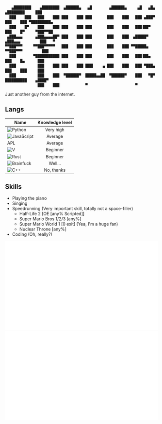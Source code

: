 ```
   ▄████████    ▄████████  ▄██████▄   ▄█        ▄██████▄     ▄█   ▄█▄    ▄████████     ███     
  ███    ███   ███    ███ ███    ███ ███       ███    ███   ███ ▄███▀   ███    ███ ▀█████████▄ 
  ███    █▀    ███    ███ ███    ███ ███       ███    ███   ███▐██▀     ███    █▀     ▀███▀▀██ 
 ▄███▄▄▄      ▄███▄▄▄▄██▀ ███    ███ ███       ███    ███  ▄█████▀     ▄███▄▄▄         ███   ▀ 
▀▀███▀▀▀     ▀▀███▀▀▀▀▀   ███    ███ ███       ███    ███ ▀▀█████▄    ▀▀███▀▀▀         ███     
  ███        ▀███████████ ███    ███ ███       ███    ███   ███▐██▄     ███    █▄      ███     
  ███          ███    ███ ███    ███ ███▌    ▄ ███    ███   ███ ▀███▄   ███    ███     ███     
  ███          ███    ███  ▀██████▀  █████▄▄██  ▀██████▀    ███   ▀█▀   ██████████    ▄████▀   
               ███    ███            ▀                      ▀                                  
```
Just another guy from the internet.

## Langs
| Name       | Knowledge level |
|------------|:---------------:|
| ![Python](https://img.shields.io/badge/-Python-lightblue?logo=python&style=for-the-badge)     | Very high       |
| ![JavaScript](https://img.shields.io/badge/-JavaScript-lightyellow?logo=javascript&style=for-the-badge) | Average         |
| APL        | Average         |
| ![V](https://img.shields.io/badge/-V-lightblue?logo=v&style=for-the-badge)          | Beginner        |
| ![Rust](https://img.shields.io/badge/-Rust-black?logo=rust&style=for-the-badge)       | Beginner        |
| ![Brainfuck](https://img.shields.io/badge/-Brainfuck-red?logo=pyg&style=for-the-badge)  | Well...         |
| ![C++](https://img.shields.io/badge/-C++-blue?logo=cplusplus&style=for-the-badge)        | No, thanks      |

## Skills
+ Playing the piano
+ Singing
+ Speedrunning (Very important skill, totally not a space-filler)
   + Half-Life 2 [OE [any% Scripted]]
   + Super Mario Bros 1/2/3 [any%]
   + Super Mario World 1 [0 exit] (Yea, I'm a huge fan)
   + Nuclear Throne [any%]
+ Coding (Oh, really?)

![](https://raw.githubusercontent.com/Froloket64/github-stats-transparent/output/generated/overview.svg)
![](https://raw.githubusercontent.com/Froloket64/github-stats-transparent/output/generated/languages.svg)
